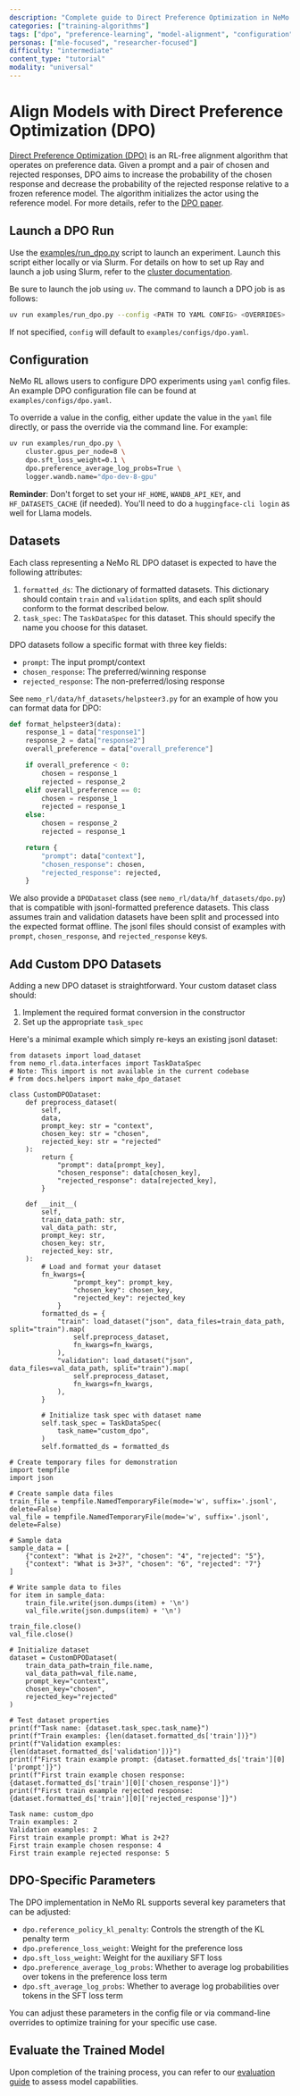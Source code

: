 ```yaml
---
description: "Complete guide to Direct Preference Optimization in NeMo RL including configuration, dataset preparation, and parameter tuning"
categories: ["training-algorithms"]
tags: ["dpo", "preference-learning", "model-alignment", "configuration", "data-preparation", "training-execution"]
personas: ["mle-focused", "researcher-focused"]
difficulty: "intermediate"
content_type: "tutorial"
modality: "universal"
---
```


# Align Models with Direct Preference Optimization (DPO)

[Direct Preference Optimization (DPO)](https://arxiv.org/pdf/2305.18290) is an RL-free alignment algorithm that operates on preference data. Given a prompt and a pair of chosen and rejected responses, DPO aims
to increase the probability of the chosen response and decrease the probability of the rejected response relative to a frozen reference model. The algorithm initializes the actor using the reference model. For more details, refer to the
[DPO paper](https://arxiv.org/pdf/2305.18290).

## Launch a DPO Run

Use the [examples/run_dpo.py](../../../examples/run_dpo.py) script to launch an experiment. Launch this script either locally or via Slurm. For details on how to set up Ray and launch a job using Slurm, refer to the [cluster documentation](../../get-started/cluster.md).

Be sure to launch the job using `uv`. The command to launch a DPO job is as follows:

```bash
uv run examples/run_dpo.py --config <PATH TO YAML CONFIG> <OVERRIDES>
```

If not specified, `config` will default to `examples/configs/dpo.yaml`.

## Configuration

NeMo RL allows users to configure DPO experiments using `yaml` config files. An example DPO configuration file can be found at `examples/configs/dpo.yaml`.

To override a value in the config, either update the value in the `yaml` file directly, or pass the override via the command line. For example:

```bash
uv run examples/run_dpo.py \
    cluster.gpus_per_node=8 \
    dpo.sft_loss_weight=0.1 \
    dpo.preference_average_log_probs=True \
    logger.wandb.name="dpo-dev-8-gpu"
```

**Reminder**: Don't forget to set your `HF_HOME`, `WANDB_API_KEY`, and `HF_DATASETS_CACHE` (if needed). You'll need to do a `huggingface-cli login` as well for Llama models.

## Datasets

Each class representing a NeMo RL DPO dataset is expected to have the following attributes:
1. `formatted_ds`: The dictionary of formatted datasets. This dictionary should contain `train` and `validation` splits, and each split should conform to the format described below.
2. `task_spec`: The `TaskDataSpec` for this dataset. This should specify the name you choose for this dataset.

DPO datasets follow a specific format with three key fields:
- `prompt`: The input prompt/context
- `chosen_response`: The preferred/winning response
- `rejected_response`: The non-preferred/losing response

See `nemo_rl/data/hf_datasets/helpsteer3.py` for an example of how you can format data for DPO:

```python
def format_helpsteer3(data):
    response_1 = data["response1"]
    response_2 = data["response2"]
    overall_preference = data["overall_preference"]

    if overall_preference < 0:
        chosen = response_1
        rejected = response_2
    elif overall_preference == 0:
        chosen = response_1
        rejected = response_1
    else:
        chosen = response_2
        rejected = response_1

    return {
        "prompt": data["context"],
        "chosen_response": chosen,
        "rejected_response": rejected,
    }
```

We also provide a `DPODataset` class (see `nemo_rl/data/hf_datasets/dpo.py`) that is compatible with jsonl-formatted preference datasets. This class assumes train and validation datasets have been split and processed into the expected format offline. The jsonl files should consist of examples with `prompt`, `chosen_response`, and `rejected_response` keys.

## Add Custom DPO Datasets

Adding a new DPO dataset is straightforward. Your custom dataset class should:
1. Implement the required format conversion in the constructor
2. Set up the appropriate `task_spec`

Here's a minimal example which simply re-keys an existing jsonl dataset:

```{testcode}
from datasets import load_dataset
from nemo_rl.data.interfaces import TaskDataSpec
# Note: This import is not available in the current codebase
# from docs.helpers import make_dpo_dataset

class CustomDPODataset:
    def preprocess_dataset(
        self,
        data,
        prompt_key: str = "context",
        chosen_key: str = "chosen",
        rejected_key: str = "rejected"
    ):
        return {
            "prompt": data[prompt_key],
            "chosen_response": data[chosen_key],
            "rejected_response": data[rejected_key],
        }
    
    def __init__(
        self,
        train_data_path: str,
        val_data_path: str,
        prompt_key: str,
        chosen_key: str,
        rejected_key: str,
    ):
        # Load and format your dataset
        fn_kwargs={
                "prompt_key": prompt_key, 
                "chosen_key": chosen_key, 
                "rejected_key": rejected_key
            }
        formatted_ds = {
            "train": load_dataset("json", data_files=train_data_path, split="train").map(
                self.preprocess_dataset, 
                fn_kwargs=fn_kwargs,
            ),
            "validation": load_dataset("json", data_files=val_data_path, split="train").map(
                self.preprocess_dataset, 
                fn_kwargs=fn_kwargs,
            ),
        }
        
        # Initialize task spec with dataset name
        self.task_spec = TaskDataSpec(
            task_name="custom_dpo",
        )
        self.formatted_ds = formatted_ds

# Create temporary files for demonstration
import tempfile
import json

# Create sample data files
train_file = tempfile.NamedTemporaryFile(mode='w', suffix='.jsonl', delete=False)
val_file = tempfile.NamedTemporaryFile(mode='w', suffix='.jsonl', delete=False)

# Sample data
sample_data = [
    {"context": "What is 2+2?", "chosen": "4", "rejected": "5"},
    {"context": "What is 3+3?", "chosen": "6", "rejected": "7"}
]

# Write sample data to files
for item in sample_data:
    train_file.write(json.dumps(item) + '\n')
    val_file.write(json.dumps(item) + '\n')

train_file.close()
val_file.close()

# Initialize dataset
dataset = CustomDPODataset(
    train_data_path=train_file.name,
    val_data_path=val_file.name,
    prompt_key="context",
    chosen_key="chosen",
    rejected_key="rejected"
)

# Test dataset properties
print(f"Task name: {dataset.task_spec.task_name}")
print(f"Train examples: {len(dataset.formatted_ds['train'])}")
print(f"Validation examples: {len(dataset.formatted_ds['validation'])}")
print(f"First train example prompt: {dataset.formatted_ds['train'][0]['prompt']}")
print(f"First train example chosen response: {dataset.formatted_ds['train'][0]['chosen_response']}")
print(f"First train example rejected response: {dataset.formatted_ds['train'][0]['rejected_response']}")
```

```{testoutput}
Task name: custom_dpo
Train examples: 2
Validation examples: 2
First train example prompt: What is 2+2?
First train example chosen response: 4
First train example rejected response: 5
```

## DPO-Specific Parameters

The DPO implementation in NeMo RL supports several key parameters that can be adjusted:

- `dpo.reference_policy_kl_penalty`: Controls the strength of the KL penalty term
- `dpo.preference_loss_weight`: Weight for the preference loss
- `dpo.sft_loss_weight`: Weight for the auxiliary SFT loss
- `dpo.preference_average_log_probs`: Whether to average log probabilities over tokens in the preference loss term
- `dpo.sft_average_log_probs`: Whether to average log probabilities over tokens in the SFT loss term

You can adjust these parameters in the config file or via command-line overrides to optimize training for your specific use case.

## Evaluate the Trained Model

Upon completion of the training process, you can refer to our [evaluation guide](eval.md) to assess model capabilities.
